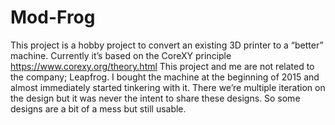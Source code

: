 # Mod-Frog
This project is a hobby project to convert an existing 3D printer to a “better” machine. Currently it’s based on the CoreXY principle https://www.corexy.org/theory.html
This project and me are not related  to the company; Leapfrog. I bought the machine at the beginning of 2015 and almost immediately started tinkering with it. 
There we’re multiple iteration on the design but it was never the intent to share these designs. So some designs are a bit of a mess but still usable. 
